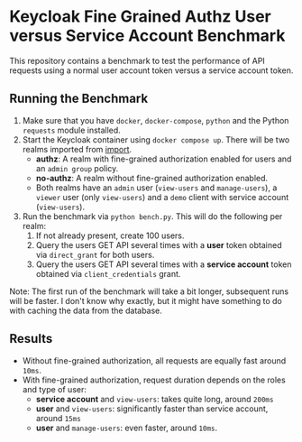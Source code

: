 # Keycloak Fine Grained Authz User versus Service Account Benchmark

This repository contains a benchmark to test the performance of API requests using a normal user account token versus a service account token.

## Running the Benchmark

1. Make sure that you have `docker`, `docker-compose`, `python` and the Python `requests` module installed.
1. Start the Keycloak container using `docker compose up`. There will be two realms imported from [import](./import/).
    - **authz**: A realm with fine-grained authorization enabled for users and an `admin group` policy.
    - **no-authz**: A realm without fine-grained authorization enabled.
    - Both realms have an `admin` user (`view-users` and `manage-users`), a `viewer` user (only `view-users`) and a `demo` client with service account (`view-users`).
1. Run the benchmark via `python bench.py`. This will do the following per realm:
    1. If not already present, create 100 users.
    1. Query the users GET API several times with a **user** token obtained via `direct_grant` for both users.
    1. Query the users GET API several times with a **service account** token obtained via `client_credentials` grant.

Note: The first run of the benchmark will take a bit longer, subsequent runs will be faster. I don't know why exactly, but it might have something to do with caching the data from the database.

## Results

- Without fine-grained authorization, all requests are equally fast around `10ms`.
- With fine-grained authorization, request duration depends on the roles and type of user:
  - **service account** and `view-users`: takes quite long, around `200ms`
  - **user** and `view-users`: significantly faster than service account, around `15ms`
  - **user** and `manage-users`: even faster, around `10ms`.
